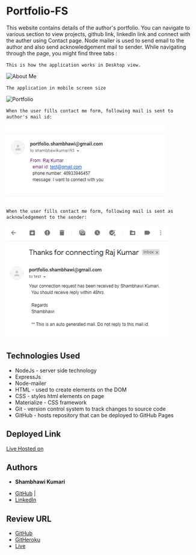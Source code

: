 # Portfolio-FS
This website contains details of the author's portfolio. You can navigate to various section to view projects, github link, linkedIn link and connect with the auther using Contact page. Node mailer is used to send email to the author and also send acknowledgement mail to sender.
While navigating through the page, you might find three tabs :

```
This is how the application works in Desktop view.
```
 ![About Me](public/assets/desktop-view.gif) 

```
The application in mobile screen size
```
 ![Portfolio](public/assets/mobile-view.gif)

```
When the user fills contact me form, following mail is sent to author's mail id:
```
 ![Portfolio](public/assets/mail.png)

 ```
When the user fills contact me form, following mail is sent as acknowledgement to the sender:
```
 ![Portfolio](public/assets/ack-mail.png)


## Technologies Used
- NodeJs - server side technology
- ExpressJs
- Node-mailer
- HTML - used to create elements on the DOM
- CSS - styles html elements on page
- Materialize - CSS framework
- Git - version control system to track changes to source code
- GitHub - hosts repository that can be deployed to GitHub Pages


## Deployed Link

[Live Hosted on](https://portfolio-shambhawi.herokuapp.com/)

## Authors

* **Shambhawi Kumari**
 - [GitHub](https://github.com/shambhawi13/) | 
 - [LinkedIn](https://www.linkedin.com/in/shambhawi-kumari/)


## Review URL

- [GitHub](https://github.com/shambhawi13/Portfolio-FS)
- [GitHeroku](https://git.heroku.com/portfolio-shambhawi)
- [Live](https://portfolio-shambhawi.herokuapp.com/)



